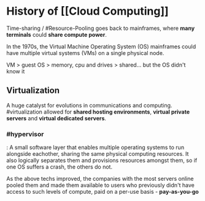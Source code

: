 # History of [[Cloud Computing]]

Time-sharing / #Resource-Pooling goes back to mainframes, where **many terminals** could **share compute power**.

In the 1970s, the Virtual Machine Operating System (OS) mainframes could have multiple virtual systems (VMs) on a single physical node.

VM > guest OS > memory, cpu and drives > shared... but the OS didn't know it

## Virtualization

A huge catalyst for evolutions in communications and computing. #virtualization allowed for **shared hosting environments**, **virtual private servers** and **virtual dedicated servers**.

### #hypervisor
  : A small software layer that enables multiple operating systems to run alongside eachother, sharing the same physical computing resources. It also logically separates them and provisions resources amongst them, so if one OS suffers a crash, the others do not.

As the above techs improved,  the companies with the most servers online pooled them and made them available to users who previously didn't have access to such levels of compute, paid on a per-use basis - **pay-as-you-go**
